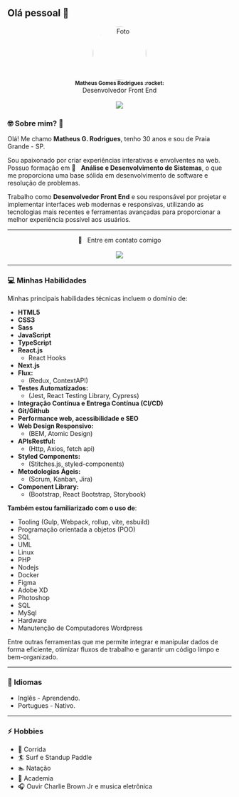 ## Olá pessoal 👋

<div align="center">

<a href="https://www.linkedin.com/in/matheusgomes/" target="_blank">
<img src="https://avatars.githubusercontent.com/u/12579898?v=4" style="border-radius: 50%;" width="120" alt="Foto" /> 
 </a>  
 
 <br>
 
 <sub>
  <strong>Matheus Gomes Rodrigues :rocket: </strong>  
 </sub>  
 
 <br>
   Desenvolvedor Front End
<br>
 
 <br>
 
<a href="https://www.linkedin.com/in/matheusgomes/" target="_blank">
<img src="https://img.shields.io/badge/-Matheus-blue?style=flat-square&logo=Linkedin&logoColor=white&link=https://www.linkedin.com/in/matheusgomes/"/>
 </a>

</div>
   
### 🤓 Sobre mim? :tea:

Olá! Me chamo **Matheus G. Rodrigues**, tenho 30 anos e sou de Praia Grande - SP.

Sou apaixonado por criar experiências interativas e envolventes na web. Possuo formação em :rocket:  &nbsp; **Análise e Desenvolvimento de Sistemas**, o que me proporciona uma base sólida em desenvolvimento de software e resolução de problemas.

Trabalho como **Desenvolvedor Front End** e sou responsável por projetar e implementar interfaces web modernas e responsivas, utilizando as tecnologias mais recentes e ferramentas avançadas para proporcionar a melhor experiência possível aos usuários.

---

<div align="center">

 :email: &nbsp; Entre em contato comigo
<br><br>
<a href="https://www.linkedin.com/in/matheusgomes/" target="_blank">
<img src="https://img.shields.io/badge/-Matheus-blue?style=flat-square&logo=Linkedin&logoColor=white&link=https://www.linkedin.com/in/matheusgomes/"/>
 </a>
 
 </div>
 
---

### :computer: Minhas Habilidades

Minhas principais habilidades técnicas incluem o domínio de:
- **HTML5**
- **CSS3**
- **Sass**
- **JavaScript**
- **TypeScript**
- **React.js**
  - React Hooks
- **Next.js**
- **Flux:**
  - (Redux, ContextAPI)
- **Testes Automatizados:**
  - (Jest, React Testing Library, Cypress)
- **Integração Contínua e Entrega Contínua (CI/CD)**
- **Git/Github**
- **Performance web, acessibilidade e SEO**
- **Web Design Responsivo:**
  - (BEM, Atomic Design)
- **APIsRestful:**
  - (Http, Axios, fetch api)
- **Styled Components:**
  - (Stitches.js, styled-components)
- **Metodologias Ágeis:**
  - (Scrum, Kanban, Jira)
- **Component Library:**
  - (Bootstrap, React Bootstrap, Storybook)

**Também estou familiarizado com o uso de**:

- Tooling (Gulp, Webpack, rollup, vite, esbuild)
- Programação orientada a objetos (POO)
- SQL
 - UML
- Linux
- PHP
- Nodejs
- Docker
- Figma
- Adobe XD
- Photoshop
- SQL
- MySql
- Hardware
- Manutenção de Computadores
  Wordpress
  
Entre outras ferramentas que me permite integrar e manipular dados de forma eficiente, otimizar fluxos de trabalho e garantir um código limpo e bem-organizado.

---
### 💬 Idiomas

- Inglês - Aprendendo.
- Portugues - Nativo.

---
### ⚡ Hobbies

- :running: Corrida
- :surfer: Surf e Standup Paddle
- :swimmer: Natação
- :muscle: Academia
- 🎧 Ouvir Charlie Brown Jr e musica eletrônica
